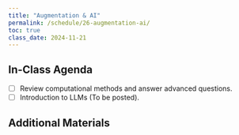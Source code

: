 ```yaml
---
title: "Augmentation & AI"
permalink: /schedule/26-augmentation-ai/
toc: true
class_date: 2024-11-21
---
```


## In-Class Agenda

- [ ] Review computational methods and answer advanced questions.
- [ ] Introduction to LLMs (To be posted).

## Additional Materials
